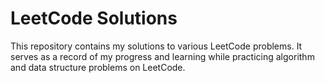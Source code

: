 # LeetCode Solutions

This repository contains my solutions to various LeetCode problems. It serves as a record of my progress and learning while practicing algorithm and data structure problems on LeetCode.
